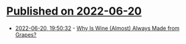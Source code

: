 # [Published on 2022-06-20](index.md)

* [2022-06-20, 19:50:32](https://news.ycombinator.com/item?id=31814889) - [Why Is Wine (Almost) Always Made from Grapes?](https://www.atlasobscura.com/articles/why-is-wine-made-from-grapes)
